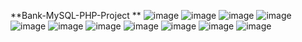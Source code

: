 **Bank-MySQL-PHP-Project
**
![image](https://user-images.githubusercontent.com/81099796/128555814-b2633112-03ec-48c8-8965-d2b64c3ff66e.png)
![image](https://user-images.githubusercontent.com/81099796/128556058-f5fcd718-11f7-467b-b4f8-07dc5bdfd5be.png)
![image](https://user-images.githubusercontent.com/81099796/128556233-ad6a3ba1-7a2c-4fb8-a09a-d9b34072ab9c.png)
![image](https://user-images.githubusercontent.com/81099796/128556620-175d1d81-46c6-42d8-8248-187a6848c126.png)
![image](https://user-images.githubusercontent.com/81099796/128556671-11c374cb-3618-48d3-be73-93222d59dd69.png)
![image](https://user-images.githubusercontent.com/81099796/128556771-eba93851-22fc-402c-8734-0fbb8fc67a6d.png)
![image](https://user-images.githubusercontent.com/81099796/128556808-86c8609e-3fa1-438d-a9f9-15178e704952.png)
![image](https://user-images.githubusercontent.com/81099796/128556823-d21b08b5-8b47-416b-9fed-e0c22bd2232e.png)
![image](https://user-images.githubusercontent.com/81099796/128556836-0876d9d3-8c06-4a25-baa4-123e38574f08.png)
![image](https://user-images.githubusercontent.com/81099796/128556845-665028b6-d2bc-451e-a725-da9b77f9ad55.png)
![image](https://user-images.githubusercontent.com/81099796/128556858-5332585e-fb86-49d7-aefa-5b9bc08ddc71.png)


